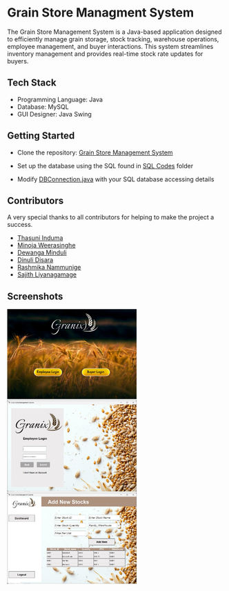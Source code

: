 
# Grain Store Managment System

The Grain Store Management System is a Java-based application designed to efficiently manage grain storage, stock tracking, warehouse operations, employee management, and buyer interactions. This system streamlines inventory management and provides real-time stock rate updates for buyers.

## Tech Stack
- Programming Language: Java
- Database: MySQL
- GUI Designer: Java Swing

## Getting Started
- Clone the repository:
 <a href = "https://github.com/akilapilapitiya/Grain_Store_Management_System">Grain Store Management System</a>

 - Set up the database using the SQL found in <a href = "https://github.com/akilapilapitiya/Grain_Store_Management_System">SQL Codes</a> folder

 - Modify <a href = "https://github.com/akilapilapitiya/Grain_Store_Management_System">DBConnection.java</a> with your SQL database accessing details

## Contributors
A very special thanks to all contributors for helping to make the project a success.

- [Thasuni Induma](https://github.com/ThasuniInduma)
- [Minoja Weerasinghe](https://github.com/minoweerasinghe)
- [Dewanga Minduli](https://github.com/DewangaMinduli)
- [Dinuli Disara](https://github.com/Dinuli-Disara)
- [Rashmika Nammunige](https://github.com/Rasmika23)
- [Sajith Liyanagamage](https://github.com/demw7i)


## Screenshots
<div>
<img src="https://github.com/akilapilapitiya/Grain_Store_Management_System/blob/main/Screenshots/cover.jpg" alt="Cover" width="300">

<img src="https://github.com/akilapilapitiya/Grain_Store_Management_System/blob/main/Screenshots/login.jpg" alt="Login" width="300">

<img src="https://github.com/akilapilapitiya/Grain_Store_Management_System/blob/main/Screenshots/addNewStocks.jpg" alt="Interface" width="300">
</div>
